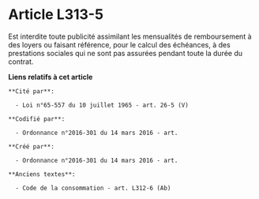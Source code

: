 # Article L313-5

Est interdite toute publicité assimilant les mensualités de remboursement à des loyers ou faisant référence, pour le calcul
des échéances, à des prestations sociales qui ne sont pas assurées pendant toute la durée du contrat.

**Liens relatifs à cet article**

	**Cité par**:

	  - Loi n°65-557 du 10 juillet 1965 - art. 26-5 (V)

	**Codifié par**:

	  - Ordonnance n°2016-301 du 14 mars 2016 - art.

	**Créé par**:

	  - Ordonnance n°2016-301 du 14 mars 2016 - art.

	**Anciens textes**:

	  - Code de la consommation - art. L312-6 (Ab)
